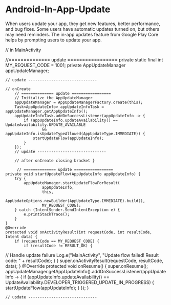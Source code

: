 # Android-In-App-Update
When users update your app, they get new features, better performance, and bug fixes. Some users have automatic updates turned on, but others may need reminders. The in-app updates feature from Google Play Core helps by prompting users to update your app.

// in MainActivity

   //============== update =================
    private static final int MY_REQUEST_CODE = 1001;
    private AppUpdateManager appUpdateManager;

    // update ------------------------------

    // onCreate
        // ============== update =================
        // Initialize the AppUpdateManager
        appUpdateManager = AppUpdateManagerFactory.create(this);
        Task<AppUpdateInfo> appUpdateInfoTask = appUpdateManager.getAppUpdateInfo();
        appUpdateInfoTask.addOnSuccessListener(appUpdateInfo -> {
            if (appUpdateInfo.updateAvailability() == UpdateAvailability.UPDATE_AVAILABLE
                    && appUpdateInfo.isUpdateTypeAllowed(AppUpdateType.IMMEDIATE)) {
                startUpdateFlow(appUpdateInfo);
            }
        });
        // update ------------------------------

        // after onCreate closing bracket }

         // ============== update =================
    private void startUpdateFlow(AppUpdateInfo appUpdateInfo) {
        try {
            appUpdateManager.startUpdateFlowForResult(
                    appUpdateInfo,
                    this,
                    AppUpdateOptions.newBuilder(AppUpdateType.IMMEDIATE).build(),
                    MY_REQUEST_CODE);
        } catch (IntentSender.SendIntentException e) {
            e.printStackTrace();
        }
    }
    @Override
    protected void onActivityResult(int requestCode, int resultCode, Intent data) {
        if (requestCode == MY_REQUEST_CODE) {
            if (resultCode != RESULT_OK) {
// Handle update failure
                Log.e("MainActivity", "Update flow failed! Result code: " + resultCode);
            }
        }
        super.onActivityResult(requestCode, resultCode, data);
    }
    @Override
    protected void onResume() {
        super.onResume();
        appUpdateManager.getAppUpdateInfo().addOnSuccessListener(appUpdateInfo -> {
            if (appUpdateInfo.updateAvailability() == UpdateAvailability.DEVELOPER_TRIGGERED_UPDATE_IN_PROGRESS) {
                startUpdateFlow(appUpdateInfo);
            }
        });
    }


    // update ------------------------------
